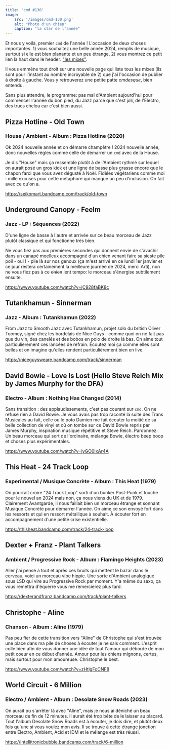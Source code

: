 ```yaml
---
title: 'cmd #130'
image:  
    src: '/images/cmd-130.png'
    alt: "Photo d'un chien"
    caption: "la star de l'année" 
---
```


Et nous y voilà, premier `cmd` de l'année ! L'occasion de deux choses importantes. 1) vous souhaitez une belle année 2024, remplis de musique, surtout si elle est bien planante et un peu étrange, 2) vous montrez ce petit lien là haut dans le header: ["les mixes"](https://cmd.wuips.com/mixes).

Il vous emmène tout droit sur une nouvelle page qui liste tous les mixes (ils sont pour l'instant au nombre incroyable de 2) que j'ai l'occasion de publier à droite à gauche. Vous y retrouverez une petite patte _cmdesque_, bien entendu.

Sans plus attendre, le programme: pas mal d'Ambient aujourd'hui pour commencer l'année du bon pied, du Jazz parce que c'est joli, de l'Electro, des trucs chelou car c'est bien aussi.

## Pizza Hotline - Old Town 
### House / Ambient - Album : Pizza Hotline (2020)

Ok 2024 nouvelle année et on démarre champêtre ! 2024 nouvelle année, donc nouvelles règles comme celle de démarrer un `cmd` avec de la House.

Je dis "House" mais ça ressemble plutôt à de l'Ambient rythmé sur lequel on aurait posé un gros kick et une ligne de basse plus grasse encore que le chapon farci que vous avez dégusté à Noël. Fidèles végétariens comme moi : mille excuses pour cette métaphore qui manque un peu d'inclusion. On fait avec ce qu'on a.

https://seikomart.bandcamp.com/track/old-town

## Underground Canopy - Feelm 
### Jazz - LP : Séquences (2022)

D'une ligne de basse à l'autre et arrivée sur ce beau morceau de Jazz plutôt classique et qui fonctionne très bien.

Ne vous fiez pas aux premières secondes qui donnent envie de s'avachir dans un canapé moelleux accompagné d'un chien venant faire sa sieste pile poil - oui ! - pile là sur nos genoux (ça m'est arrivé en ce lundi 1er janvier et ce jour restera certainement la meilleure journée de 2024, merci Arti), non ne vous fiez pas à ce <s>chien</s> lent tempo: le morceau s'énergise subtilement ensuite.

https://www.youtube.com/watch?v=jC928faBK8c

## Tutankhamun - Sinnerman 
### Jazz - Album : Tutankhamun (2022)

From Jazz to Smooth Jazz avec Tutankhamun, projet solo du british Oliver Toomey, signé chez les bordelais de Nice Guys - comme quoi on ne fait pas que du vin, des canelés et des bobos en polo de droite là bas.
On aime tout particulièrement ces lancées de refrain. Écoutez moi ça comme elles sont belles et on imagine qu'elles rendent particulièrement bien en live.

https://niceguysweare.bandcamp.com/track/sinnerman

## David Bowie - Love Is Lost (Hello Steve Reich Mix by James Murphy for the DFA) 
### Electro - Album : Nothing Has Changed (2014)

Sans transition : des applaudissements, c'est pas courant sur `cmd`. On ne refuse rien à David Bowie.
Je vous avais pas trop raconté la suite des Trans Musicales au fait, celle où le poto Damien me fait écouter la moitié de sa belle collection de vinyl et où on tombe sur ce David Bowie repris par James Murphy, inspiration musique répétitive et Steve Reich. Pardonnez.
Un beau morceau qui sort de l'ordinaire, mélange Bowie, électro beep boop et choses plus expérimentales.

https://www.youtube.com/watch?v=lyGO0IxAr4A

## This Heat - 24 Track Loop 
### Experimental / Musique Concrète - Album : This Heat (1979)

On pourrait croire "24 Track Loop" sorti d'un bunker Post-Punk et louche pour le nouvel an 2024 mais non, ça nous viens du UK et de 1979. Clairement Avantgarde, il nous faillait bien un morceau étrange et sonnant Musique Concrète pour démarrer l'année.
On aime ce son envoyé fort dans les ressorts et qui en ressort métallique à souhait. À écouter fort en accompagnement d'une petite crise existentielle.

https://thisheat.bandcamp.com/track/24-track-loop

## Dexter + Franz - Plant Talkers 
### Ambient / Progressive Rock - Album : Flamingo Heights (2023)

Aller j'ai pensé à tout et après ces bruits qui mettent le bazar dans le cerveau, voici un morceau vibe hippie. Une sorte d'Ambient analogique sous LSD qui vire au Progressive Rock par moment. Y'a même du saxo, ça vous remettra d'équerre vous me remercierez plus tard.

https://dexterandfranz.bandcamp.com/track/plant-talkers

## Christophe - Aline 
### Chanson - Album : Aline (1979)

Pas peu fier de cette transition vers "Aline" de Christophe qui s'est trouvée une place dans ma pile de choses à écouter je ne sais comment. L'esprit colle bien afin de vous donner une idée de tout l'amour qui déborde de mon petit coeur en ce début d'année. Amour pour les chiens mignons, certes, mais surtout pour mon amoureuse.
Christophe le best.

https://www.youtube.com/watch?v=zHtlgFoCNF8

## World Circuit - 6 Million 
### Electro / Ambient - Album : Desolate Snow Roads (2023)

On aurait pu s'arrêter là avec "Aline", mais je nous ai déniché un beau morceau de fin de 12 minutes. Il aurait été trop bête de le laisser au placard.
Tout l'album Desolate Snow Roads est à écouter, je dois dire, et plutôt deux fois qu'une si vous voulez mon avis. Il se trouve à cette étrange jonction entre Electro, Ambient, Acid et IDM et le mélange est très réussi.

https://intellitronicbubble.bandcamp.com/track/6-million
